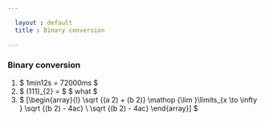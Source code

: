 ```yaml
---

  layout : default
  title : Binary conversion

---
```



### Binary conversion
1. $ 1min12s = 72000ms  $
7. $ (111)_{2} = $ $ what $
8. $ [\begin{array}{l} \sqrt {(a 2) + (b 2)} \mathop {\lim }\limits_{x \to \infty } \sqrt {(b 2) - 4ac} \ \sqrt {(b 2) - 4ac} \end{array}] $

